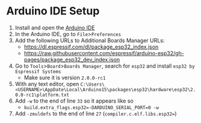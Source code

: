 # Arduino IDE Setup
1. Install and open the [Arduino IDE](https://www.arduino.cc/en/main/software)
2. In the Arduino IDE, go to `File`>`Preferences`
3. Add the following URLs to Additional Boards Manager URLs:
    - https://dl.espressif.com/dl/package_esp32_index.json
    - https://raw.githubusercontent.com/espressif/arduino-esp32/gh-pages/package_esp32_dev_index.json
4. Go to `Tools`>`Board`>`Boards Manager`, search for `esp32` and install `esp32 by Espressif Systems`
    - Make sure it is version `2.0.0-rc1`
5. With any text editor, open `C:\Users\<USERNAME>\AppDate\Local\Arduino15\packages\esp32\hardware\esp32\2.0.0-rc1\platform.txt`
6. Add `-w` to the end of line `33` so it appears like so
    - `build.extra_flags.esp32=-DARDUINO_SERIAL_PORT=0 -w`
7. Add `-zmuldefs` to the end of line `27` (`compiler.c.elf.libs.esp32=`)